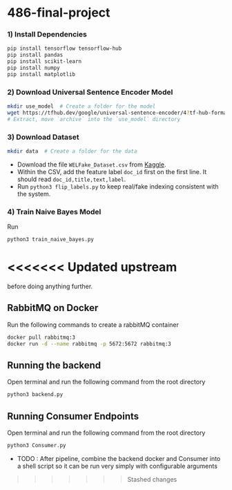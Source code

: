 # 486-final-project

### 1) Install Dependencies
```bash
pip install tensorflow tensorflow-hub
pip install pandas
pip install scikit-learn
pip install numpy
pip install matplotlib
```

### 2) Download Universal Sentence Encoder Model
```bash
mkdir use_model  # Create a folder for the model
wget https://tfhub.dev/google/universal-sentence-encoder/4?tf-hub-format=compressed -O use_model.tar.gz
# Extract, move `archive` into the `use_model` directory
```

### 3) Download Dataset
```bash
mkdir data  # Create a folder for the data
```
- Download the file ```WELFake_Dataset.csv``` from [Kaggle](https://www.kaggle.com/datasets/saurabhshahane/fake-news-classification?resource=download).
- Within the CSV, add the feature label ```doc_id``` first on the first line. It should read ```doc_id,title,text,label```.
- Run ```python3 flip_labels.py``` to keep real/fake indexing consistent with the system.

### 4) Train Naive Bayes Model
Run
```bash
python3 train_naive_bayes.py
```
<<<<<<< Updated upstream
=======
before doing anything further.

## RabbitMQ on Docker
Run the following commands to create a rabbitMQ container

```bash
docker pull rabbitmq:3
docker run -d --name rabbitmq -p 5672:5672 rabbitmq:3
```

## Running the backend
Open terminal and run the following command from the root directory

```bash
python3 backend.py
```

## Running Consumer Endpoints
Open terminal and run the following command from the root directory

``` bash
python3 Consumer.py
```

- TODO : After pipeline, combine the backend docker and Consumer into a shell script so it can be run very simply with configurable arguments
>>>>>>> Stashed changes
